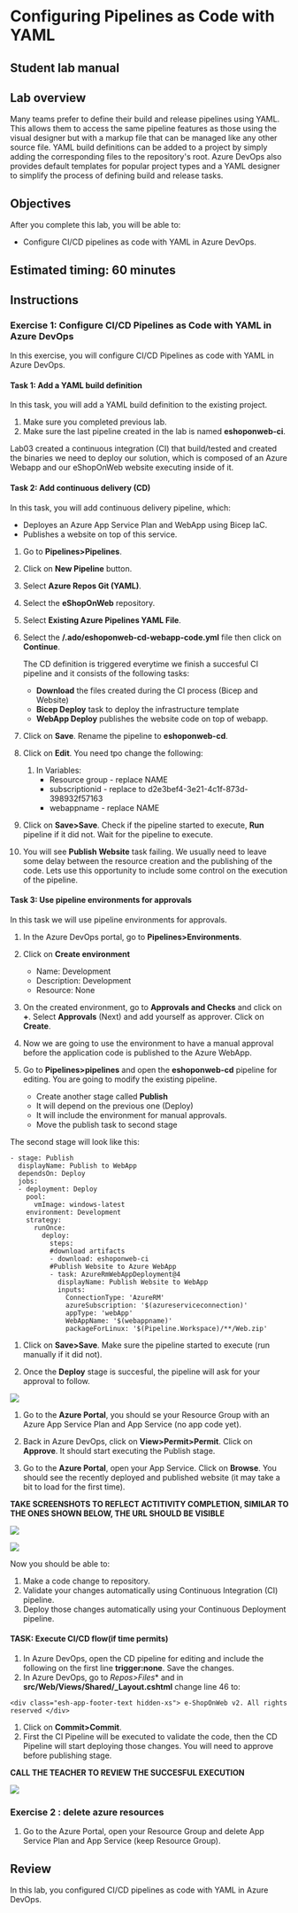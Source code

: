 
# Configuring Pipelines as Code with YAML

## Student lab manual

## Lab overview

Many teams prefer to define their build and release pipelines using YAML. This allows them to access the same pipeline features as those using the visual designer but with a markup file that can be managed like any other source file. YAML build definitions can be added to a project by simply adding the corresponding files to the repository's root. Azure DevOps also provides default templates for popular project types and a YAML designer to simplify the process of defining build and release tasks.

## Objectives

After you complete this lab, you will be able to:

- Configure CI/CD pipelines as code with YAML in Azure DevOps.

## Estimated timing: 60 minutes

## Instructions


### Exercise 1: Configure CI/CD Pipelines as Code with YAML in Azure DevOps

In this exercise, you will configure CI/CD Pipelines as code with YAML in Azure DevOps.

#### Task 1: Add a YAML build definition

In this task, you will add a YAML build definition to the existing project.

1. Make sure you completed previous lab.
2. Make sure the last pipeline created in the lab is named **eshoponweb-ci**.

Lab03 created a continuous integration (CI) that build/tested and created the binaries we need to deploy our solution, which is composed of an Azure Webapp and our eShopOnWeb website executing inside of it. 

#### Task 2: Add continuous delivery (CD)

In this task, you will add continuous delivery  pipeline, which:

- Deployes an Azure App Service Plan and WebApp using Bicep IaC.
- Publishes a website on top of this service. 

1. Go to **Pipelines>Pipelines**.
2. Click on **New Pipeline** button.
3. Select **Azure Repos Git (YAML)**.
4. Select the **eShopOnWeb** repository.
5. Select **Existing Azure Pipelines YAML File**.
6. Select the **/.ado/eshoponweb-cd-webapp-code.yml** file then click on **Continue**.

    The CD definition is triggered everytime we finish a succesful CI pipeline and it consists of the following tasks:
    - **Download** the files created during the CI process (Bicep and Website)
    - **Bicep Deploy** task to deploy the infrastructure template
    - **WebApp Deploy** publishes the website code on top of webapp.

1. Click on **Save**. Rename the pipeline to **eshoponweb-cd**. 

1. Click on **Edit**. You need tpo change the following:

    1. In Variables:
        - Resource group - replace NAME
        - subscriptionid - replace to d2e3bef4-3e21-4c1f-873d-398932f57163
        - webappname - replace NAME

2. Click on **Save>Save**. Check if the pipeline started to execute, **Run** pipeline if it did not. Wait for the pipeline to execute. 

1. You will see **Publish Website** task failing. We usually need to leave some delay between the resource creation and the publishing of the code. Lets use this opportunity to include some control on the execution of the pipeline.

#### Task 3: Use pipeline environments for approvals

In this task we will use pipeline environments for approvals.

1. In the Azure DevOps portal, go to **Pipelines>Environments**.

1. Click on **Create environment**
    - Name: Development
    - Description: Development
    - Resource: None

1. On the created environment, go to **Approvals and Checks** and click on **+**. Select **Approvals** (Next) and add yourself as approver. Click on **Create**. 

1. Now we are going to use the environment to have a manual approval before the application code is published to the Azure WebApp.

1. Go to **Pipelines>pipelines** and open the **eshoponweb-cd** pipeline for editing. You are going to modify the existing pipeline.

    - Create another stage called **Publish**
    - It will depend on the previous one (Deploy)
    - It will include the environment for manual approvals.
    - Move the publish task to second stage

The second stage will look like this:

```
- stage: Publish
  displayName: Publish to WebApp
  dependsOn: Deploy
  jobs:
  - deployment: Deploy
    pool:
      vmImage: windows-latest
    environment: Development
    strategy:
      runOnce:
        deploy:
          steps:
          #download artifacts
          - download: eshoponweb-ci
          #Publish Website to Azure WebApp
          - task: AzureRmWebAppDeployment@4
            displayName: Publish Website to WebApp
            inputs:
              ConnectionType: 'AzureRM'
              azureSubscription: '$(azureserviceconnection)'
              appType: 'webApp'
              WebAppName: '$(webappname)'
              packageForLinux: '$(Pipeline.Workspace)/**/Web.zip'
```
1. Click on **Save>Save**. Make sure the pipeline started to execute (run manually if it did not).

1. Once the **Deploy** stage is succesful, the pipeline will ask for your approval to follow.

  ![](images/lab4-1.png)

1. Go to the **Azure Portal**, you should se your Resource Group with an Azure App Service Plan and App Service (no app code yet).

1. Back in Azure DevOps, click on **View>Permit>Permit**. Click on **Approve**. It should start executing the Publish stage. 

1. Go to the **Azure Portal**, open your App Service. Click on **Browse**. You should see the recently deployed and published website (it may take a bit to load for the  first time).

**TAKE SCREENSHOTS TO REFLECT ACTITIVITY COMPLETION, SIMILAR TO THE ONES SHOWN BELOW, THE URL SHOULD BE VISIBLE**

![](images/lab4-2.png)


![](images/lab4-3.png)

Now you should be able to: 
1. Make a code change to repository.
1. Validate your changes automatically using Continuous Integration (CI) pipeline.
1. Deploy those changes automatically using your Continuous Deployment pipeline.

#### TASK: Execute CI/CD flow(if time permits)
1. In Azure DevOps, open the CD pipeline for editing and include the following on the first line **trigger:none**. Save the changes. 
1. In Azure DevOps, go to *Repos>Files** and in **src/Web/Views/Shared/_Layout.cshtml** change line 46 to:
```
<div class="esh-app-footer-text hidden-xs"> e-ShopOnWeb v2. All rights reserved </div>
```
1. Click on **Commit>Commit**. 
1. First the CI Pipeline will be executed to validate the code, then the CD Pipeline will start deploying those changes. You will need to approve before publishing stage.

**CALL THE TEACHER TO REVIEW THE SUCCESFUL EXECUTION**

![](images/lab4-4.png)

### Exercise 2 : delete azure resources

1. Go to the Azure Portal, open your Resource Group and delete App Service Plan and App Service (keep Resource Group).

## Review

In this lab, you configured CI/CD pipelines as code with YAML in Azure DevOps.
